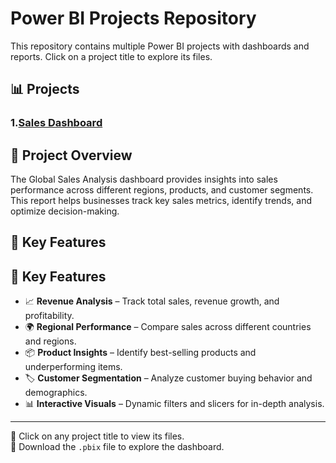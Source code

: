 # Power BI Projects Repository  

This repository contains multiple Power BI projects with dashboards and reports. Click on a project title to explore its files.  

## 📊 Projects  

### 1.[Sales Dashboard](Sales-Project/)  
## 📌 Project Overview
The Global Sales Analysis dashboard provides insights into sales performance across different regions, products, and customer segments. This report helps businesses track key sales metrics, identify trends, and optimize decision-making.

## 🚀 Key Features

## 🚀 Key Features  
- 📈 **Revenue Analysis** – Track total sales, revenue growth, and profitability.  
- 🌍 **Regional Performance** – Compare sales across different countries and regions.  
- 📦 **Product Insights** – Identify best-selling products and underperforming items.  
- 🏷️ **Customer Segmentation** – Analyze customer buying behavior and demographics.  
- 📊 **Interactive Visuals** – Dynamic filters and slicers for in-depth analysis.  

 

---

🔹 Click on any project title to view its files.  
🔹 Download the `.pbix` file to explore the dashboard.  
